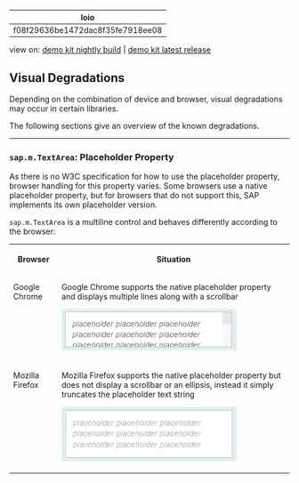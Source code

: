 <!-- loiof08f29636be1472dac8f35fe7918ee08 -->

| loio |
| -----|
| f08f29636be1472dac8f35fe7918ee08 |

<div id="loio">

view on: [demo kit nightly build](https://openui5nightly.hana.ondemand.com/#/topic/f08f29636be1472dac8f35fe7918ee08) | [demo kit latest release](https://openui5.hana.ondemand.com/#/topic/f08f29636be1472dac8f35fe7918ee08)</div>

## Visual Degradations

Depending on the combination of device and browser, visual degradations may occur in certain libraries.

The following sections give an overview of the known degradations.

***

### `sap.m.TextArea`: Placeholder Property

As there is no W3C specification for how to use the placeholder property, browser handling for this property varies. Some browsers use a native placeholder property, but for browsers that do not support this, SAP implements its own placeholder version.

`sap.m.TextArea` is a multiline control and behaves differently according to the browser:


<table>
<tr>
<th valign="top">

Browser



</th>
<th valign="top">

Situation



</th>
</tr>
<tr>
<td valign="top">

Google Chrome



</td>
<td valign="top">

Google Chrome supports the native placeholder property and displays multiple lines along with a scrollbar

 ![](images/loiof4a1a89df08f4634b70163f18dd33c55_LowRes.png) 



</td>
</tr>
<tr>
<td valign="top">

Mozilla Firefox



</td>
<td valign="top">

Mozilla Firefox supports the native placeholder property but does not display a scrollbar or an ellipsis, instead it simply truncates the placeholder text string

 ![](images/loioc8b3985181a4450fb1252f4f81a25af2_LowRes.png) 



</td>
</tr>
</table>

